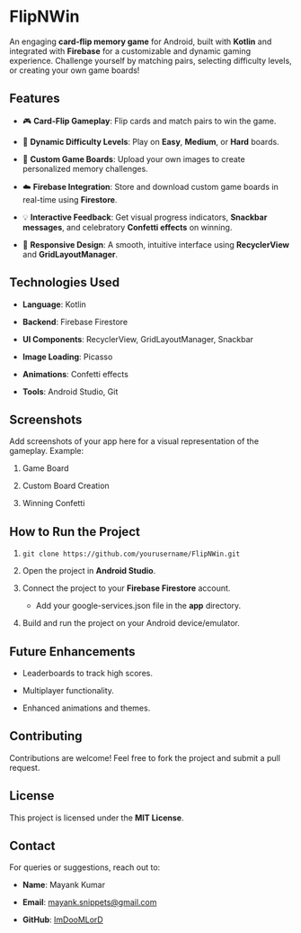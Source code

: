 **FlipNWin**
============

An engaging **card-flip memory game** for Android, built with **Kotlin** and integrated with **Firebase** for a customizable and dynamic gaming experience. Challenge yourself by matching pairs, selecting difficulty levels, or creating your own game boards!

**Features**
------------

*   🎮 **Card-Flip Gameplay**: Flip cards and match pairs to win the game.
    
*   🔄 **Dynamic Difficulty Levels**: Play on **Easy**, **Medium**, or **Hard** boards.
    
*   📸 **Custom Game Boards**: Upload your own images to create personalized memory challenges.
    
*   ☁️ **Firebase Integration**: Store and download custom game boards in real-time using **Firestore**.
    
*   💡 **Interactive Feedback**: Get visual progress indicators, **Snackbar messages**, and celebratory **Confetti effects** on winning.
    
*   📱 **Responsive Design**: A smooth, intuitive interface using **RecyclerView** and **GridLayoutManager**.
    

**Technologies Used**
---------------------

*   **Language**: Kotlin
    
*   **Backend**: Firebase Firestore
    
*   **UI Components**: RecyclerView, GridLayoutManager, Snackbar
    
*   **Image Loading**: Picasso
    
*   **Animations**: Confetti effects
    
*   **Tools**: Android Studio, Git
    

**Screenshots**
---------------

Add screenshots of your app here for a visual representation of the gameplay. Example:

1.  Game Board
    
2.  Custom Board Creation
    
3.  Winning Confetti
    

**How to Run the Project**
--------------------------

1.  ```git clone https://github.com/yourusername/FlipNWin.git```
    
2.  Open the project in **Android Studio**.
    
3.  Connect the project to your **Firebase Firestore** account.
    
    *   Add your google-services.json file in the **app** directory.
        
4.  Build and run the project on your Android device/emulator.
    

**Future Enhancements**
-----------------------

*   Leaderboards to track high scores.
    
*   Multiplayer functionality.
    
*   Enhanced animations and themes.
    

**Contributing**
----------------

Contributions are welcome! Feel free to fork the project and submit a pull request.

**License**
-----------

This project is licensed under the **MIT License**.

**Contact**
-----------

For queries or suggestions, reach out to:

*   **Name**: Mayank Kumar
    
*   **Email**: mayank.snippets@gmail.com
    
*   **GitHub**: [ImDooMLorD](https://github.com/ImDooMLorD)
